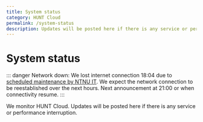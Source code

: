 ```yaml
---
title: System status
category: HUNT Cloud
permalink: /system-status
description: Updates will be posted here if there is any service or performance interruption.
---
```


# System status

::: danger  Network down:
We lost internet connection 18:04 due to [scheduled maintenance by NTNU IT](https://varsel.it.ntnu.no/post/740/). We expect the network connection to be reestablished over the next hours. Next announcement at 21:00 or when connectivity resume.
:::

We monitor HUNT Cloud. Updates will be posted here if there is any service or performance interruption.
